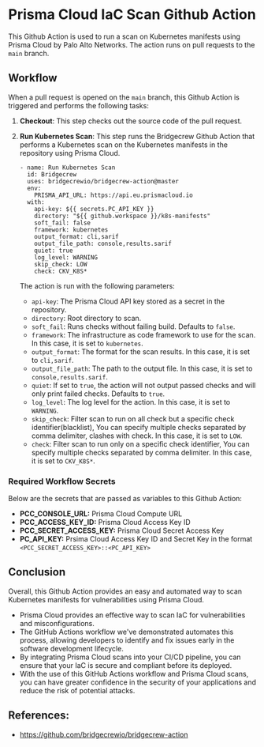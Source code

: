 # Prisma Cloud IaC Scan Github Action

This Github Action is used to run a scan on Kubernetes manifests using Prisma Cloud by Palo Alto Networks. The action runs on pull requests to the `main` branch.

## Workflow

When a pull request is opened on the `main` branch, this Github Action is triggered and performs the following tasks:

1. **Checkout**: This step checks out the source code of the pull request.
2. **Run Kubernetes Scan**: This step runs the Bridgecrew Github Action that performs a Kubernetes scan on the Kubernetes manifests in the repository using Prisma Cloud. 

   ```
   - name: Run Kubernetes Scan
     id: Bridgecrew
     uses: bridgecrewio/bridgecrew-action@master
     env:
       PRISMA_API_URL: https://api.eu.prismacloud.io    
     with:
       api-key: ${{ secrets.PC_API_KEY }}
       directory: "${{ github.workspace }}/k8s-manifests"
       soft_fail: false
       framework: kubernetes
       output_format: cli,sarif
       output_file_path: console,results.sarif
       quiet: true
       log_level: WARNING
       skip_check: LOW
       check: CKV_K8S*
   ```
   The action is run with the following parameters:
      - `api-key`: The Prisma Cloud API key stored as a secret in the repository.
      - `directory`: Root directory to scan.
      - `soft_fail`: Runs checks without failing build. Defaults to `false`.
      - `framework`: The infrastructure as code framework to use for the scan. In this case, it is set to `kubernetes`.
      - `output_format`: The format for the scan results. In this case, it is set to `cli,sarif`.
      - `output_file_path`: The path to the output file. In this case, it is set to `console,results.sarif`.
      - `quiet`: If set to `true`, the action will not output passed checks and will only print failed checks. Defaults to `true`.
      - `log_level`: The log level for the action. In this case, it is set to `WARNING`.
      - `skip_check`: Filter scan to run on all check but a specific check identifier(blacklist), You can specify multiple checks separated by comma delimiter, clashes with check. In this case, it is set to `LOW`.
      - `check`: Filter scan to run only on a specific check identifier, You can specify multiple checks separated by comma delimiter. In this case, it is set to `CKV_K8S*`.

### Required Workflow Secrets
Below are the secrets that are passed as variables to this Github Action:
- **PCC_CONSOLE_URL:** Prisma Cloud Compute URL
- **PCC_ACCESS_KEY_ID:** Prisma Cloud Access Key ID
- **PCC_SECRET_ACCESS_KEY:** Prisma Cloud Secret Access Key
- **PC_API_KEY:** Prsima Cloud Access Key ID and Secret Key in the format `<PCC_SECRET_ACCESS_KEY>::<PC_API_KEY>`

## Conclusion

Overall, this Github Action provides an easy and automated way to scan Kubernetes manifests for vulnerabilities using Prisma Cloud.
- Prisma Cloud provides an effective way to scan IaC for vulnerabilities and misconfigurations. 
- The GitHub Actions workflow we've demonstrated automates this process, allowing developers to identify and fix issues early in the software development lifecycle. 
- By integrating Prisma Cloud scans into your CI/CD pipeline, you can ensure that your IaC is secure and compliant before its deployed. 
- With the use of this GitHub Actions workflow and Prisma Cloud scans, you can have greater confidence in the security of your applications and reduce the risk of potential attacks.


## References:
- https://github.com/bridgecrewio/bridgecrew-action
